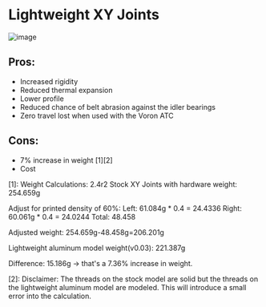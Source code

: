# Lightweight XY Joints

![image](https://user-images.githubusercontent.com/104525636/179417942-0a88ca0e-ee5f-4aaa-84ac-57b2c0bef763.png)

## Pros: 
- Increased rigidity
- Reduced thermal expansion 
- Lower profile 
- Reduced chance of belt abrasion against the idler bearings
- Zero travel lost when used with the Voron ATC

## Cons: 
- 7% increase in weight [1][2]
- Cost

[1]: Weight Calculations: 2.4r2 Stock XY Joints with hardware weight: 254.659g

Adjust for printed density of 60%:
Left: 61.084g * 0.4 = 24.4336 
Right: 60.061g * 0.4 = 24.0244 
Total: 48.458


Adjusted weight: 254.659g-48.458g=206.201g


Lightweight aluminum model weight(v0.03): 221.387g


Difference: 15.186g -> that's a 7.36% increase in weight.


[2]: Disclaimer: The threads on the stock model are solid but the threads on the lightweight aluminum model are modeled. This will introduce a small error into the calculation.
